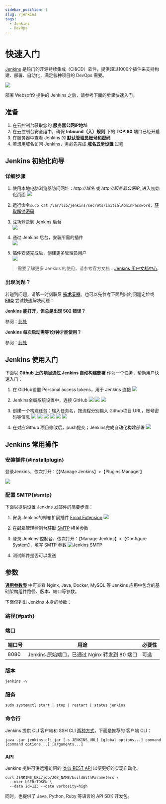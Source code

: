 ```yaml
---
sidebar_position: 1
slug: /jenkins
tags:
  - Jenkins
  - DevOps
---
```


# 快速入门

[Jenkins](https://www.jenkins.io/zh) 是热门的开源持续集成（CI&CD）软件，提供超过1000个插件来支持构建、部署、自动化，满足各种项目的 DevOps 需要。

![](https://libs.websoft9.com/Websoft9/DocsPicture/zh/jenkins/jenkins_is_the_hub_CD_Devops.png)  


部署 Websoft9 提供的 Jenkins 之后，请参考下面的步骤快速入门。

## 准备

1. 在云控制台获取您的 **服务器公网IP地址** 
2. 在云控制台安全组中，确保 **Inbound（入）规则** 下的 **TCP:80** 端口已经开启
3. 在服务器中查看 Jenkins 的 **[默认管理员账号和密码](./setup/credentials#getpw)**  
4. 若想用域名访问  Jenkins，务必先完成 **[域名五步设置](./dns#domain)** 过程


## Jenkins 初始化向导

### 详细步骤

1. 使用本地电脑浏览器访问网址：*http://域名* 或 *http://服务器公网IP*, 进入初始化页面
   ![](https://libs.websoft9.com/Websoft9/DocsPicture/zh/jenkins/jenkins-installstart-websoft9.png)

2. 运行命令`sudo cat /var/lib/jenkins/secrets/initialAdminPassword`，[获取解锁密码](./setup/credentials#getpw)

3. 成功登录到 Jenkins 后台  
   ![](https://libs.websoft9.com/Websoft9/DocsPicture/zh/jenkins/jenkins-installcustomer-websoft9.png)

4. 通过 Jenkins 后台，安装所需的插件  
   ![](https://libs.websoft9.com/Websoft9/DocsPicture/zh/jenkins/jenkins-installing-websoft9.png)

5. 插件安装完成后，创建更多管理员用户  
   ![](https://libs.websoft9.com/Websoft9/DocsPicture/zh/jenkins/jenkins-installusers-websoft9.png)

> 需要了解更多 Jenkins 的使用，请参考官方文档：[Jenkins 用户文档中心](https://www.jenkins.io/zh/doc/)

### 出现问题？

若碰到问题，请第一时刻联系 **[技术支持](./helpdesk)**。也可以先参考下面列出的问题定位或  **[FAQ](./faq#setup)** 尝试快速解决问题：

**Jenkins 能打开，但总是出现 502 错误？**  

参阅：[此处](./gitlab/admin#502)

**Jenkins 每次启动需等1分钟才能使用？**  

参阅：[此处](./gitlab/admin#502)


## Jenkins 使用入门

下面以 **Github 上的项目通过 Jenkins 自动构建部署** 作为一个任务，帮助用户快速入门：

1. 在 GitHub设置 Personal access tokens，用于 Jenkins 连接
 ![](https://libs.websoft9.com/Websoft9/DocsPicture/zh/jenkins/jenkins-wizard2-websoft9.png)

2. Jenkins全局系统设置中，连接 GitHub
 ![](https://libs.websoft9.com/Websoft9/DocsPicture/zh/jenkins/jenkins-wizard3-websoft9.png)
 ![](https://libs.websoft9.com/Websoft9/DocsPicture/zh/jenkins/jenkins-wizard4-websoft9.png)
 ![](https://libs.websoft9.com/Websoft9/DocsPicture/zh/jenkins/jenkins-wizard5-websoft9.png)

3. 创建一个构建任务：输入任务名，按流程分别输入 Github项目 URL，账号密码等信息
 ![](https://libs.websoft9.com/Websoft9/DocsPicture/zh/jenkins/jenkins-wizard6-websoft9.png)
 ![](https://libs.websoft9.com/Websoft9/DocsPicture/zh/jenkins/jenkins-wizard7-websoft9.png)
 ![](https://libs.websoft9.com/Websoft9/DocsPicture/zh/jenkins/jenkins-wizard8-websoft9.png)
 ![](https://libs.websoft9.com/Websoft9/DocsPicture/zh/jenkins/jenkins-wizard9-websoft9.png)
 ![](https://libs.websoft9.com/Websoft9/DocsPicture/zh/jenkins/jenkins-wizard10-websoft9.png)
 ![](https://libs.websoft9.com/Websoft9/DocsPicture/zh/jenkins/jenkins-wizard11-websoft9.png)

4. 在对应Github 项目修改后，push提交；Jenkins完成自动化构建部署
 ![](https://libs.websoft9.com/Websoft9/DocsPicture/zh/jenkins/jenkins-wizard12-websoft9.png)

## Jenkins 常用操作

### 安装插件{#installplugin}

登录Jenkins，依次打开：【【Manage Jenkins】>【Plugins Manager】

![](https://libs.websoft9.com/Websoft9/DocsPicture/zh/jenkins/jenkins_installemailplugin-websoft9.png)

### 配置 SMTP{#smtp}

下面以提供设置 Jenkins 发邮件的简要步骤：

1. 安装 Jenkins的邮箱扩展插件 [Email Extension](https://plugins.jenkins.io/email-ext/)
   ![](https://libs.websoft9.com/Websoft9/DocsPicture/zh/jenkins/jenkins_installemailplugin-websoft9.png)

2. 在邮箱管理控制台获取 [SMTP](./automation/smtp) 相关参数

3. 登录 Jenkins 控制台，依次打开：【Manage Jenkins】>【Configure System】，填写 SMTP 参数
![Jenkins SMTP](https://libs.websoft9.com/Websoft9/DocsPicture/zh/jenkins/jenkins_configuresmtp-websoft9.png)

4. 测试邮件是否可以发送

## 参数

**[通用参数表](../setup/parameter)** 中可查看 Nginx, Java, Docker, MySQL 等 Jenkins 应用中包含的基础架构组件路径、版本、端口等参数。 

下面仅列出 Jenkins 本身的参数：

### 路径{#path}

### 端口

| 端口号 | 用途                                          | 必要性 |
| ------ | --------------------------------------------- | ------ |
| 8080   | Jenkins 原始端口，已通过 Nginx 转发到 80 端口 | 可选   |


### 版本

```shell
jenkins -v
```

### 服务

```shell
sudo systemctl start | stop | restart | status jenkins
```

### 命令行

Jenkins 提供 CLI 客户端和 SSH CLI [两种方式](https://www.jenkins.io/zh/doc/book/managing/cli/)，下面是推荐的 客户端 CLI：

```shell
java -jar jenkins-cli.jar [-s JENKINS_URL] [global options...] command [command options...] [arguments...]
```

### API

Jenkins 提供可供远程访问的 [类似 REST API](https://www.jenkins.io/doc/book/using/remote-access-api/) 以便更好的实现自动化。
```
curl JENKINS_URL/job/JOB_NAME/buildWithParameters \
  --user USER:TOKEN \
  --data id=123 --data verbosity=high
```

同时，也提供了 Java, Python, Ruby 等语言的 API SDK 开发包。 


